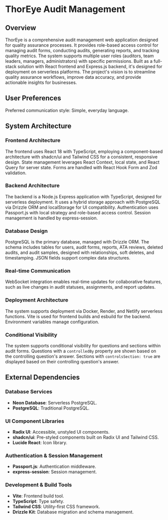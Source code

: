 # ThorEye Audit Management

## Overview
ThorEye is a comprehensive audit management web application designed for quality assurance processes. It provides role-based access control for managing audit forms, conducting audits, generating reports, and tracking quality metrics. The system supports multiple user roles (auditors, team leaders, managers, administrators) with specific permissions. Built as a full-stack solution with React frontend and Express.js backend, it's designed for deployment on serverless platforms. The project's vision is to streamline quality assurance workflows, improve data accuracy, and provide actionable insights for businesses.

## User Preferences
Preferred communication style: Simple, everyday language.

## System Architecture

### Frontend Architecture
The frontend uses React 18 with TypeScript, employing a component-based architecture with shadcn/ui and Tailwind CSS for a consistent, responsive design. State management leverages React Context, local state, and React Query for server state. Forms are handled with React Hook Form and Zod validation.

### Backend Architecture
The backend is a Node.js Express application with TypeScript, designed for serverless deployment. It uses a hybrid storage approach with PostgreSQL via Drizzle ORM and localStorage for UI compatibility. Authentication uses Passport.js with local strategy and role-based access control. Session management is handled by express-session.

### Database Design
PostgreSQL is the primary database, managed with Drizzle ORM. The schema includes tables for users, audit forms, reports, ATA reviews, deleted audits, and audit samples, designed with relationships, soft deletes, and timestamping. JSON fields support complex data structures.

### Real-time Communication
WebSocket integration enables real-time updates for collaborative features, such as live changes in audit statuses, assignments, and report updates.

### Deployment Architecture
The system supports deployment via Docker, Render, and Netlify serverless functions. Vite is used for frontend builds and esbuild for the backend. Environment variables manage configuration.

### Conditional Visibility
The system supports conditional visibility for questions and sections within audit forms. Questions with a `controlledBy` property are shown based on the controlling question's answer. Sections with `controlsSection: true` are displayed based on their controlling question's answer.

## External Dependencies

### Database Services
- **Neon Database**: Serverless PostgreSQL.
- **PostgreSQL**: Traditional PostgreSQL.

### UI Component Libraries
- **Radix UI**: Accessible, unstyled UI components.
- **shadcn/ui**: Pre-styled components built on Radix UI and Tailwind CSS.
- **Lucide React**: Icon library.

### Authentication & Session Management
- **Passport.js**: Authentication middleware.
- **express-session**: Session management.

### Development & Build Tools
- **Vite**: Frontend build tool.
- **TypeScript**: Type safety.
- **Tailwind CSS**: Utility-first CSS framework.
- **Drizzle Kit**: Database migration and schema management.